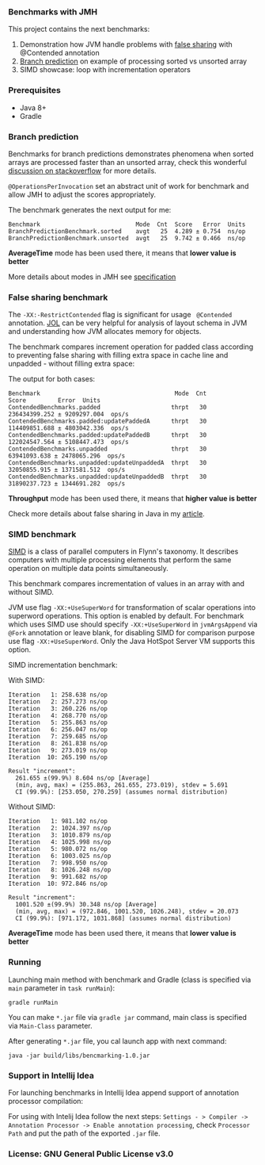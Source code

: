 ### Benchmarks with JMH

This project contains the next benchmarks:
1. Demonstration how JVM handle problems with [false sharing](https://en.wikipedia.org/wiki/False_sharing)
with @Contended annotation
2. [Branch prediction](https://en.wikipedia.org/wiki/Branch_predictor) on example of processing sorted vs unsorted array
3. SIMD showcase: loop with incrementation operators

### Prerequisites

* Java 8+
* Gradle

### Branch prediction

Benchmarks for branch predictions demonstrates phenomena when sorted arrays are processed faster than an unsorted array,
check this wonderful [discussion on stackoverflow](https://stackoverflow.com/questions/11227809/why-is-it-faster-to-process-a-sorted-array-than-an-unsorted-array)
for more details. 

`@OperationsPerInvocation` set an abstract unit of work for benchmark and allow JMH to adjust the scores appropriately.

The benchmark generates the next output for me:

    Benchmark                           Mode  Cnt  Score   Error  Units
    BranchPredictionBenchmark.sorted    avgt   25  4.289 ± 0.754  ns/op
    BranchPredictionBenchmark.unsorted  avgt   25  9.742 ± 0.466  ns/op
    
**AverageTime** mode has been used there, it means that **lower value is better**

More details about modes in JMH see 
[specification](http://hg.openjdk.java.net/code-tools/jmh/file/6cc1450c6a0f/jmh-core/src/main/java/org/openjdk/jmh/annotations/Mode.java)


### False sharing benchmark

The `-XX:-RestrictContended` flag is significant for usage ` @Contended` annotation.
[JOL](http://openjdk.java.net/projects/code-tools/jol/) can be very helpful for analysis of layout schema in JVM and 
understanding how JVM allocates memory for objects.

The benchmark compares increment operation for padded class according to preventing false sharing with filling extra 
space in cache line and unpadded - without filling extra space:
 
The output for both cases:
 
    Benchmark                                      Mode  Cnt          Score         Error  Units
    ContendedBenchmarks.padded                    thrpt   30  236434399.252 ± 9209297.004  ops/s
    ContendedBenchmarks.padded:updatePaddedA      thrpt   30  114409851.688 ± 4803042.336  ops/s
    ContendedBenchmarks.padded:updatePaddedB      thrpt   30  122024547.564 ± 5108447.473  ops/s
    ContendedBenchmarks.unpadded                  thrpt   30   63941093.638 ± 2478065.296  ops/s
    ContendedBenchmarks.unpadded:updateUnpaddedA  thrpt   30   32050855.915 ± 1371581.512  ops/s
    ContendedBenchmarks.unpadded:updateUnpaddedB  thrpt   30   31890237.723 ± 1344691.282  ops/s

**Throughput** mode has been used there, it means that **higher value is better**

Check more details about false sharing in Java in my [article](https://medium.com/@rukavitsya/what-is-false-sharing-and-how-jvm-prevents-it-82a4ed27da84).

### SIMD benchmark
[SIMD](https://en.wikipedia.org/wiki/SIMD) is a class of parallel computers in Flynn's taxonomy.
It describes computers with multiple processing elements that perform the same operation on multiple data points simultaneously.

This benchmark compares incrementation of values in an array with and without SIMD.

JVM use flag `-XX:+UseSuperWord` for transformation of scalar operations into superword operations.
This option is enabled by default. 
For benchmark which uses SIMD use should specify `-XX:+UseSuperWord` in `jvmArgsAppend` via `@Fork` annotation 
or leave blank, for disabling SIMD for comparison purpose use flag `-XX:+UseSuperWord`.
Only the Java HotSpot Server VM supports this option.

SIMD incrementation benchmark:

With SIMD:

    Iteration   1: 258.638 ns/op
    Iteration   2: 257.273 ns/op
    Iteration   3: 260.226 ns/op
    Iteration   4: 268.770 ns/op
    Iteration   5: 255.863 ns/op
    Iteration   6: 256.047 ns/op
    Iteration   7: 259.685 ns/op
    Iteration   8: 261.838 ns/op
    Iteration   9: 273.019 ns/op
    Iteration  10: 265.190 ns/op
    
    Result "increment":
      261.655 ±(99.9%) 8.604 ns/op [Average]
      (min, avg, max) = (255.863, 261.655, 273.019), stdev = 5.691
      CI (99.9%): [253.050, 270.259] (assumes normal distribution)

Without SIMD:
 
    Iteration   1: 981.102 ns/op
    Iteration   2: 1024.397 ns/op
    Iteration   3: 1010.879 ns/op
    Iteration   4: 1025.998 ns/op
    Iteration   5: 980.072 ns/op
    Iteration   6: 1003.025 ns/op
    Iteration   7: 998.950 ns/op
    Iteration   8: 1026.248 ns/op
    Iteration   9: 991.682 ns/op
    Iteration  10: 972.846 ns/op
    
    Result "increment":
      1001.520 ±(99.9%) 30.348 ns/op [Average]
      (min, avg, max) = (972.846, 1001.520, 1026.248), stdev = 20.073
      CI (99.9%): [971.172, 1031.868] (assumes normal distribution)

**AverageTime** mode has been used there, it means that **lower value is better**

### Running

Launching main method with benchmark and Gradle (class is specified via `main` parameter in `task runMain`):

`gradle runMain`

You can make `*.jar` file via `gradle jar` command, main class is specified via `Main-Class` parameter.

After generating `*.jar` file, you cal launch app with next command:

`java -jar build/libs/bencmarking-1.0.jar`

### Support in Intellij Idea

For launching benchmarks in Intellij Idea append support of annotation processor compilation:

For using with Intelij Idea follow the next steps: `Settings - > Compiler -> Annotation Processor -> Enable annotation processing`, 
check `Processor Path` and put the path of the exported `.jar` file.

### License: GNU General Public License v3.0